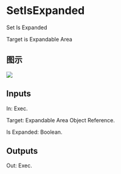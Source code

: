 # SetIsExpanded

Set Is Expanded

Target is Expandable Area

## 图示

![]($-20221218-18592474.png)

## Inputs

In: Exec.

Target: Expandable Area Object Reference.

Is Expanded: Boolean.  

## Outputs

Out: Exec.

